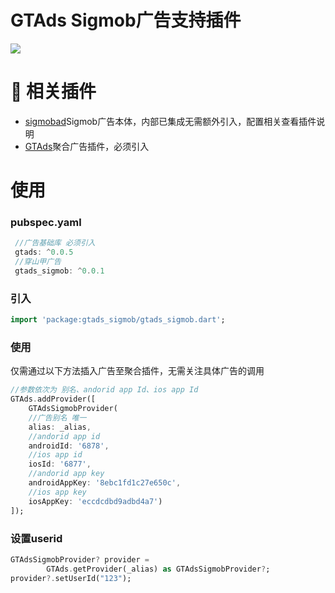 # GTAds Sigmob广告支持插件
<p>
<a href="https://pub.flutter-io.cn/packages/gtads_sigmob"><img src=https://img.shields.io/badge/gtads_sigmob-v0.0.1-success></a>
</p>

# 📢 相关插件

- [sigmobad](https://github.com/gstory0404/sigmobad)Sigmob广告本体，内部已集成无需额外引入，配置相关查看插件说明
- [GTAds](https://github.com/gstory0404/GTAds)聚合广告插件，必须引入

# 使用

### pubspec.yaml
```dart
 //广告基础库 必须引入
 gtads: ^0.0.5
 //穿山甲广告
 gtads_sigmob: ^0.0.1
```

### 引入
```dart
import 'package:gtads_sigmob/gtads_sigmob.dart';
```

### 使用
仅需通过以下方法插入广告至聚合插件，无需关注具体广告的调用
```dart
//参数依次为 别名、andorid app Id、ios app Id
GTAds.addProvider([
    GTAdsSigmobProvider(
    //广告别名 唯一
    alias: _alias,
    //andorid app id
    androidId: '6878',
    //ios app id
    iosId: '6877',
    //andorid app key
    androidAppKey: '8ebc1fd1c27e650c',
    //ios app key
    iosAppKey: 'eccdcdbd9adbd4a7')
]);
```

### 设置userid
```dart
GTAdsSigmobProvider? provider =
        GTAds.getProvider(_alias) as GTAdsSigmobProvider?;
provider?.setUserId("123");
```
